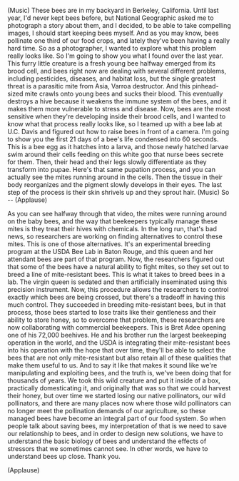 
(Music)
These bees are in my backyard
in Berkeley, California.
Until last year,
I&#39;d never kept bees before,
but National Geographic asked me
to photograph a story about them,
and I decided, to be able
to take compelling images,
I should start keeping bees myself.
And as you may know,
bees pollinate one third
of our food crops,
and lately they&#39;ve been having
a really hard time.
So as a photographer, I wanted to explore
what this problem really looks like.
So I&#39;m going to show you
what I found over the last year.
This furry little creature
is a fresh young bee halfway emerged
from its brood cell,
and bees right now are dealing
with several different problems,
including pesticides, diseases,
and habitat loss,
but the single greatest threat
is a parasitic mite from Asia,
Varroa destructor.
And this pinhead-sized mite
crawls onto young bees
and sucks their blood.
This eventually destroys a hive
because it weakens
the immune system of the bees,
and it makes them more vulnerable
to stress and disease.
Now, bees are the most sensitive
when they&#39;re developing
inside their brood cells,
and I wanted to know
what that process really looks like,
so I teamed up
with a bee lab at U.C. Davis
and figured out how to raise bees
in front of a camera.
I&#39;m going to show you
the first 21 days of a bee&#39;s life
condensed into 60 seconds.
This is a bee egg
as it hatches into a larva,
and those newly hatched larvae
swim around their cells
feeding on this white goo
that nurse bees secrete for them.
Then, their head and their legs
slowly differentiate
as they transform into pupae.
Here&#39;s that same pupation process,
and you can actually see the mites
running around in the cells.
Then the tissue in their body reorganizes
and the pigment slowly
develops in their eyes.
The last step of the process
is their skin shrivels up
and they sprout hair.
(Music)
So -- 
(Applause)

As you can see halfway
through that video,
the mites were running around
on the baby bees,
and the way that beekeepers
typically manage these mites
is they treat their hives with chemicals.
In the long run, that&#39;s bad news,
so researchers are working
on finding alternatives
to control these mites.
This is one of those alternatives.
It&#39;s an experimental breeding program
at the USDA Bee Lab in Baton Rouge,
and this queen and her attendant bees
are part of that program.
Now, the researchers figured out
that some of the bees have
a natural ability to fight mites,
so they set out to breed
a line of mite-resistant bees.
This is what it takes
to breed bees in a lab.
The virgin queen is sedated
and then artificially inseminated
using this precision instrument.
Now, this procedure allows the researchers
to control exactly
which bees are being crossed,
but there&#39;s a tradeoff
in having this much control.
They succeeded in breeding
mite-resistant bees,
but in that process, those bees
started to lose traits
like their gentleness
and their ability to store honey,
so to overcome that problem,
these researchers are now collaborating
with commercial beekeepers.
This is Bret Adee opening
one of his 72,000 beehives.
He and his brother run the largest
beekeeping operation in the world,
and the USDA is integrating their
mite-resistant bees into his operation
with the hope that over time,
they&#39;ll be able to select the bees
that are not only mite-resistant
but also retain all of these qualities
that make them useful to us.
And to say it like that
makes it sound like we&#39;re manipulating
and exploiting bees,
and the truth is, we&#39;ve been doing that
for thousands of years.
We took this wild creature
and put it inside of a box,
practically domesticating it,
and originally that was
so that we could harvest their honey,
but over time we started losing
our native pollinators,
our wild pollinators,
and there are many places now
where those wild pollinators
can no longer meet the pollination
demands of our agriculture,
so these managed bees have become
an integral part of our food system.
So when people talk about saving bees,
my interpretation of that
is we need to save
our relationship to bees,
and in order to design new solutions,
we have to understand
the basic biology of bees
and understand the effects
of stressors that we sometimes cannot see.
In other words, we have
to understand bees up close.
Thank you.

(Applause)


